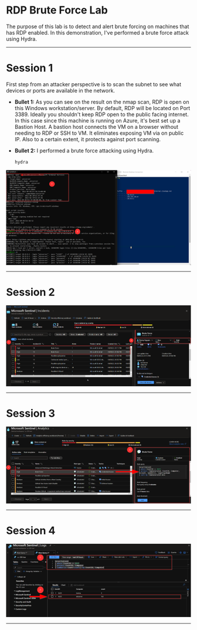 # RDP Brute Force Lab

The purpose of this lab is to detect and alert brute forcing on machines that has RDP enabled. In this demonstration, I've performed a brute force attack using Hydra. 



***

# Session 1 

First step from an attacker perspective is to scan the subnet to see what devices or ports are available in the network.

- **Bullet 1:** As you can see on the result on the nmap scan, RDP is open on this Windows workstation/server. By default, RDP will be located on Port 3389. Ideally you shouldn't keep RDP open to the public facing internet. In this case since this machine is running on Azure, it's best set up a Bastion Host. A bastion host connects the VM on a browser without needing to RDP or SSH to VM. It eliminates exposing VM via on public IP. Also to a certain extent, it protects against port scanning. 

- **Bullet 2:** I performed a brute force attacking using Hydra.
   ```js
   hydra
   ```
   
![alt text](https://github.com/nguyentimmy/azure-lab/blob/main/Azure%20Pen%20Testing/RDP%20Brute%20Force/Pictures/1.%20rdp%20bf.png)

***


# Session 2

![alt text](https://github.com/nguyentimmy/azure-lab/blob/main/Azure%20Pen%20Testing/RDP%20Brute%20Force/Pictures/2.%20rdp%20bf.png)

***


# Session 3

![alt text](https://github.com/nguyentimmy/azure-lab/blob/main/Azure%20Pen%20Testing/RDP%20Brute%20Force/Pictures/3.%20rdp%20bf.png)

***

# Session 4

![alt text](https://github.com/nguyentimmy/azure-lab/blob/main/Azure%20Pen%20Testing/RDP%20Brute%20Force/Pictures/4.%20rdp%20bf.png)

***

